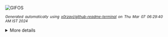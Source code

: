 <div align="justify">
<picture>
    <source media="(prefers-color-scheme: dark)" srcset="https://i.ibb.co/JRTymX3/output-gif.gif">
    <source media="(prefers-color-scheme: light)" srcset="https://i.ibb.co/JRTymX3/output-gif.gif">
    <img alt="GIFOS" src="https://i.ibb.co/JRTymX3/output-gif.gif">
</picture>

<sub><i>Generated automatically using [x0rzavi/github-readme-terminal](https://github.com/x0rzavi/github-readme-terminal) on Thu Mar 07 06:29:40 AM IST 2024</i></sub>

<details>
<summary>More details</summary>

</details>
</div>

<!-- Image deletion URL: https://ibb.co/990VcRZ/c2c4085b36306b92058cc99cb280aa43 -->